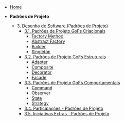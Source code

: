 <!-- docs/_sidebar.md -->

- [Home](/)

- **Padrões de Projeto**
  - [3. Desenho de Software (Padrões de Projeto)](./PadroesDeProjeto/3.PadroesDeProjeto.md)
    - [3.1. Padrões de Projeto GoFs Criacionais](./PadroesDeProjeto/3.1.GoFsCriacionais.md)
      - [Factory Method](./PadroesDeProjeto/GoFsCriacionais/factorymethod.md)
      - [Abstract Factory](./PadroesDeProjeto/GoFsCriacionais/Abstract_Factory.md)
      - [Builder](./PadroesDeProjeto/GoFsCriacionais/builder.md)
      - [Singleton](./PadroesDeProjeto/GoFsCriacionais/singleton.md)
    - [3.2. Padrões de Projeto GoFs Estruturais](./PadroesDeProjeto/3.2.GoFsEstruturais.md)
      - [Adapter](./PadroesDeProjeto/GoFsEstruturais/Adapter.md)
      - [Composite](./PadroesDeProjeto/GoFsEstruturais/composite.md)
      - [Decorator](./PadroesDeProjeto/GoFsEstruturais/decorator.md)
      - [Facade](./PadroesDeProjeto/GoFsEstruturais/facade.md)
    - [3.3. Padrões de Projeto GoFs Comportamentais](./PadroesDeProjeto/3.3.GoFsComportamentais.md)
      - [Command](./PadroesDeProjeto/GoFsComportamentais/command.md)
      - [Observer](./PadroesDeProjeto/GoFsComportamentais/Observer.md)
      - [State](./PadroesDeProjeto/GoFsComportamentais/state.md)
      - [Strategy](./PadroesDeProjeto/GoFsComportamentais/strategy.md)
    - [3.4. Participações - Padrões de Projeto](./PadroesDeProjeto/3.4.ParticipacoesPadroes.md)
    - [3.5. Iniciativas Extras - Padrões de Projeto](./PadroesDeProjeto/3.5.IniciativasExtras.md)

